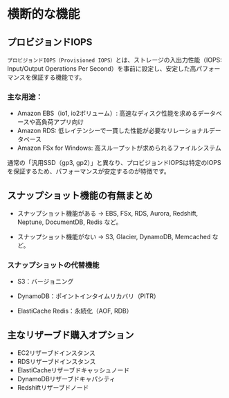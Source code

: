 # 横断的な機能

## プロビジョンドIOPS

`プロビジョンドIOPS（Provisioned IOPS）`とは、ストレージの入出力性能（IOPS: Input/Output Operations Per Second）を事前に設定し、安定した高パフォーマンスを保証する機能です。

### 主な用途：
- Amazon EBS（io1, io2ボリューム）: 高速なディスク性能を求めるデータベースや高負荷アプリ向け
- Amazon RDS: 低レイテンシーで一貫した性能が必要なリレーショナルデータベース
- Amazon FSx for Windows: 高スループットが求められるファイルシステム

通常の「汎用SSD（gp3, gp2）」と異なり、プロビジョンドIOPSは特定のIOPSを保証するため、パフォーマンスが安定するのが特徴です。

## スナップショット機能の有無まとめ

- スナップショット機能がある → EBS, FSx, RDS, Aurora, Redshift, Neptune, DocumentDB, Redis など。

- スナップショット機能がない → S3, Glacier, DynamoDB, Memcached など。

### スナップショットの代替機能

- S3：バージョニング

- DynamoDB：ポイントインタイムリカバリ（PITR）

- ElastiCache Redis：永続化（AOF, RDB）


## 主なリザーブド購入オプション
- EC2リザーブドインスタンス
- RDSリザーブドインスタンス
- ElastiCacheリザーブドキャッシュノード
- DynamoDBリザーブドキャパシティ
- Redshiftリザーブドノード
